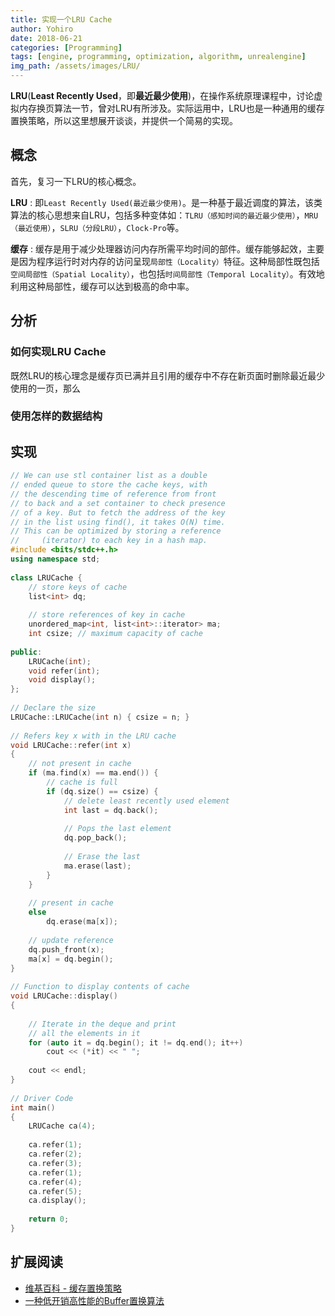 ```yaml
---
title: 实现一个LRU Cache
author: Yohiro
date: 2018-06-21
categories: [Programming]
tags: [engine, programming, optimization, algorithm, unrealengine]
img_path: /assets/images/LRU/
---
```

**LRU**(**Least Recently Used**，即**最近最少使用**)，在操作系统原理课程中，讨论虚拟内存换页算法一节，曾对LRU有所涉及。实际运用中，LRU也是一种通用的缓存置换策略，所以这里想展开谈谈，并提供一个简易的实现。

## 概念

首先，复习一下LRU的核心概念。

**LRU**
: 即`Least Recently Used(最近最少使用)`。是一种基于最近调度的算法，该类算法的核心思想来自LRU，包括多种变体如：`TLRU（感知时间的最近最少使用）`，`MRU（最近使用）`，`SLRU（分段LRU）`，`Clock-Pro`等。

**缓存**
: 缓存是用于减少处理器访问内存所需平均时间的部件。缓存能够起效，主要是因为程序运行时对内存的访问呈现`局部性（Locality）`特征。这种局部性既包括`空间局部性（Spatial Locality）`，也包括`时间局部性（Temporal Locality）`。有效地利用这种局部性，缓存可以达到极高的命中率。

## 分析

### 如何实现LRU Cache

既然LRU的核心理念是缓存页已满并且引用的缓存中不存在新页面时删除最近最少使用的一页，那么

### 使用怎样的数据结构

## 实现

```cpp
// We can use stl container list as a double
// ended queue to store the cache keys, with
// the descending time of reference from front
// to back and a set container to check presence
// of a key. But to fetch the address of the key
// in the list using find(), it takes O(N) time.
// This can be optimized by storing a reference
//     (iterator) to each key in a hash map.
#include <bits/stdc++.h>
using namespace std;
 
class LRUCache {
    // store keys of cache
    list<int> dq;
 
    // store references of key in cache
    unordered_map<int, list<int>::iterator> ma;
    int csize; // maximum capacity of cache
 
public:
    LRUCache(int);
    void refer(int);
    void display();
};
 
// Declare the size
LRUCache::LRUCache(int n) { csize = n; }
 
// Refers key x with in the LRU cache
void LRUCache::refer(int x)
{
    // not present in cache
    if (ma.find(x) == ma.end()) {
        // cache is full
        if (dq.size() == csize) {
            // delete least recently used element
            int last = dq.back();
 
            // Pops the last element
            dq.pop_back();
 
            // Erase the last
            ma.erase(last);
        }
    }
 
    // present in cache
    else
        dq.erase(ma[x]);
 
    // update reference
    dq.push_front(x);
    ma[x] = dq.begin();
}
 
// Function to display contents of cache
void LRUCache::display()
{
 
    // Iterate in the deque and print
    // all the elements in it
    for (auto it = dq.begin(); it != dq.end(); it++)
        cout << (*it) << " ";
 
    cout << endl;
}
 
// Driver Code
int main()
{
    LRUCache ca(4);
 
    ca.refer(1);
    ca.refer(2);
    ca.refer(3);
    ca.refer(1);
    ca.refer(4);
    ca.refer(5);
    ca.display();
 
    return 0;
}
```

## 扩展阅读

- [维基百科 - 缓存置换策略](https://en.wikipedia.org/wiki/Cache_replacement_policies)
- [一种低开销高性能的Buffer置换算法](https://www.vldb.org/conf/1994/P439.PDF)